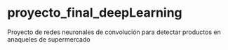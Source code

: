 # proyecto_final_deepLearning
Proyecto de redes neuronales de convolución para detectar productos en anaqueles de supermercado
